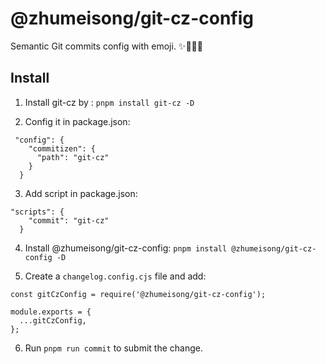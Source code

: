 # @zhumeisong/git-cz-config

Semantic Git commits config with emoji. ✨🐛💄💚

## Install

1. Install git-cz by : `pnpm install git-cz -D`

2. Config it in package.json:

```
 "config": {
    "commitizen": {
      "path": "git-cz"
    }
  }
```

3. Add script in package.json:

```
"scripts": {
    "commit": "git-cz"
  }
```

4. Install @zhumeisong/git-cz-config: `pnpm install @zhumeisong/git-cz-config -D`

5. Create a `changelog.config.cjs` file and add:

```
const gitCzConfig = require('@zhumeisong/git-cz-config');

module.exports = {
  ...gitCzConfig,
};

```

6. Run `pnpm run commit` to submit the change.
